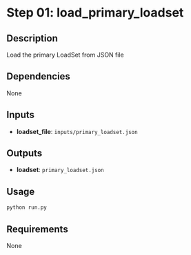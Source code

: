 # Step 01: load_primary_loadset

## Description
Load the primary LoadSet from JSON file

## Dependencies
None

## Inputs
- **loadset_file**: `inputs/primary_loadset.json`

## Outputs
- **loadset**: `primary_loadset.json`

## Usage
```bash
python run.py
```

## Requirements
None
